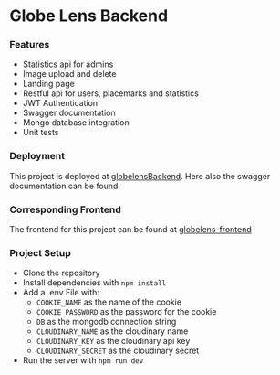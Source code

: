 # Globe Lens Backend

### Features
- Statistics api for admins
- Image upload and delete
- Landing page
- Restful api for users, placemarks and statistics
- JWT Authentication
- Swagger documentation
- Mongo database integration
- Unit tests

### Deployment
This project is deployed at [globelensBackend](https://placemark-backend.onrender.com/).
Here also the swagger documentation can be found.

### Corresponding Frontend
The frontend for this project can be found at [globelens-frontend](https://github.com/RobinJahn/placemark_frontend)

### Project Setup

- Clone the repository
- Install dependencies with `npm install`
- Add a .env File with:
  - `COOKIE_NAME` as the name of the cookie
  - `COOKIE_PASSWORD` as the password for the cookie
  - `DB` as the mongodb connection string
  - `CLOUDINARY_NAME` as the cloudinary name
  - `CLOUDINARY_KEY` as the cloudinary api key
  - `CLOUDINARY_SECRET` as the cloudinary secret
- Run the server with `npm run dev`
